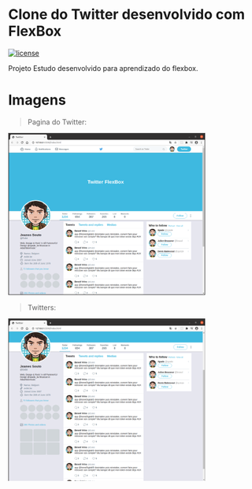# Clone do Twitter desenvolvido com FlexBox 
[![license](https://img.shields.io/github/license/mashape/apistatus.svg)](https://opensource.org/licenses/MIT)

Projeto Estudo desenvolvido para aprendizado do flexbox.

# Imagens

> Pagina do Twitter:
<img src="https://github.com/JoanesMiranda/twitter-flexbox/blob/master/imagens/pagina_twitter.png" width="400" />

> Twitters:
<img src="https://github.com/JoanesMiranda/twitter-flexbox/blob/master/imagens/twitters.png" width="400" />
